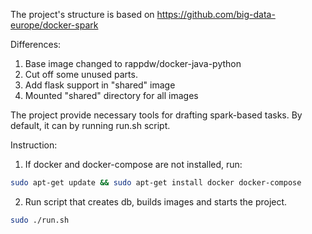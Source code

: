 The project's structure is based on https://github.com/big-data-europe/docker-spark

Differences:
1. Base image changed to rappdw/docker-java-python
2. Cut off some unused parts.
3. Add flask support in "shared" image
4. Mounted "shared" directory for all images

The project provide necessary tools for drafting spark-based tasks. 
By default, it can by running run.sh script.


Instruction:
1. If docker and docker-compose are not installed, run:
```bash
sudo apt-get update && sudo apt-get install docker docker-compose
```
2. Run script that creates db, builds images and starts the project.
```bash
sudo ./run.sh
```
